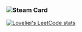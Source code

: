 ### ![Steam Card](https://card.yuy1n.io/card/76561199097443840/gradient1,en,badge,group)
[![LoveIiei's LeetCode stats](https://leetcode-stats-six.vercel.app/username=LoveIiei)](https://github.com/LoveIiei/leetcode-stats)


<!--
**LoveIiei/LoveIiei** is a ✨ _special_ ✨ repository because its `README.md` (this file) appears on your GitHub profile.

Here are some ideas to get you started:

- 🔭 I’m currently working on ...
- 🌱 I’m currently learning ...
- 👯 I’m looking to collaborate on ...
- 🤔 I’m looking for help with ...
- 💬 Ask me about ...
- 📫 How to reach me: ...
- 😄 Pronouns: ...
- ⚡ Fun fact: ...
-->
